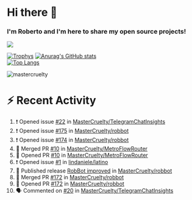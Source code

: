 # Hi there 👋
### I'm Roberto and I'm here to share my open source projects!

<img src="https://komarev.com/ghpvc/?username=mastercruelty&label=Profile views&color=0e75b6"><br>

[![Trophys](https://github-profile-trophy.vercel.app/?username=mastercruelty)](https://github.com/ryo-ma/github-profile-trophy)
[![Anurag's GitHub stats](https://github-readme-stats.vercel.app/api?username=mastercruelty&show_icons=true&theme=tokyonight)](https://github.com/anuraghazra/github-readme-stats)<br>
[![Top Langs](https://github-readme-stats.vercel.app/api/top-langs/?username=mastercruelty&langs_count=10&hide=jupyter%20notebook&exclude_repo=Alarm-project&layout=compact&theme=tokyonight)](https://github.com/anuraghazra/github-readme-stats)
<p><img align="center" src="https://github-readme-streak-stats.herokuapp.com/?user=mastercruelty&" alt="mastercruelty" /></p>

# :zap: Recent Activity
<!--START_SECTION:activity-->
1. ❗ Opened issue [#22](https://github.com/MasterCruelty/TelegramChatInsights/issues/22) in [MasterCruelty/TelegramChatInsights](https://github.com/MasterCruelty/TelegramChatInsights)
2. ❗ Opened issue [#175](https://github.com/MasterCruelty/robbot/issues/175) in [MasterCruelty/robbot](https://github.com/MasterCruelty/robbot)
3. ❗ Opened issue [#174](https://github.com/MasterCruelty/robbot/issues/174) in [MasterCruelty/robbot](https://github.com/MasterCruelty/robbot)
4. 🎉 Merged PR [#10](https://github.com/MasterCruelty/MetroFlowRouter/pull/10) in [MasterCruelty/MetroFlowRouter](https://github.com/MasterCruelty/MetroFlowRouter)
5. 💪 Opened PR [#10](https://github.com/MasterCruelty/MetroFlowRouter/pull/10) in [MasterCruelty/MetroFlowRouter](https://github.com/MasterCruelty/MetroFlowRouter)
6. ❗ Opened issue [#1](https://github.com/lindaniele/latino/issues/1) in [lindaniele/latino](https://github.com/lindaniele/latino)
7. 🚀 Published release [RobBot improved](https://github.com/MasterCruelty/robbot/releases/tag/v2.5.5) in [MasterCruelty/robbot](https://github.com/MasterCruelty/robbot)
8. 🎉 Merged PR [#172](https://github.com/MasterCruelty/robbot/pull/172) in [MasterCruelty/robbot](https://github.com/MasterCruelty/robbot)
9. 💪 Opened PR [#172](https://github.com/MasterCruelty/robbot/pull/172) in [MasterCruelty/robbot](https://github.com/MasterCruelty/robbot)
10. 🗣 Commented on [#20](https://github.com/MasterCruelty/TelegramChatInsights/issues/20#issuecomment-2266859590) in [MasterCruelty/TelegramChatInsights](https://github.com/MasterCruelty/TelegramChatInsights)
<!--END_SECTION:activity-->
